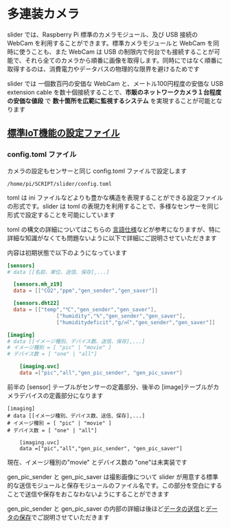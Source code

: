 # 多連装カメラ

slider では、Raspberry Pi 標準のカメラモジュール、及び USB 接続の WebCam を利用することができます。標準カメラモジュールと WebCam を同時に使うことも、また WebCam は USB の制限内で何台でも接続することが可能で、それら全てのカメラから順番に画像を取得します。同時にではなく順番に取得するのは、消費電力やデータバスの物理的な限界を避けるためです

slider では 一個数百円の安価な WebCam と、メートル100円程度の安価な USB extension cable を数十個接続することで、**市販のネットワークカメラ１台程度の安価な値段** で **数十箇所を広範に監視するシステム** を実現することが可能となります

## <u>標準IoT機能の設定ファイル</u>

### config.toml ファイル
カメラの設定もセンサーと同じ config.toml ファイルで設定します

```bash:
/home/pi/SCRIPT/slider/config.toml
```

toml は ini ファイルなどよりも豊かな構造を表現することができる設定ファイルの形式です。slider は toml の表現力を利用することで、多様なセンサーを同じ形式で設定することを可能にしています

toml の構文の詳細についてはこちらの [言語仕様](https://github.com/toml-lang/toml)などが参考になりますが、特に詳細な知識がなくても問題ないように以下で詳細にご説明させていただきます

内容は初期状態で以下のようになっています

```bash:config.toml
[sensors]
# data [[名前、単位、送信、保存],...]

  [sensors.mh_z19]
  data = [["CO2","ppm","gen_sender","gen_saver"]]

  [sensors.dht22]
  data = [["temp","℃","gen_sender","gen_saver"],
  				["humidity","%","gen_sender","gen_saver"],
  				["humiditydeficit","g/㎥","gen_sender","gen_saver"]]

[imaging]
# data [[イメージ種別、デバイス数、送信、保存],...]
# イメージ種別 = [ "pic" | "movie" ]
# デバイス数 = [ "one" | "all"]

	[imaging.uvc]
	data =["pic","all","gen_pic_sender", "gen_pic_saver"]
```

前半の [sensor] テーブルがセンサーの定義部分、後半の [image]テーブルがカメラデバイスの定義部分になります

```bash:
[imaging]
# data [[イメージ種別、デバイス数、送信、保存],...]
# イメージ種別 = [ "pic" | "movie" ]
# デバイス数 = [ "one" | "all"]

	[imaging.uvc]
	data =["pic","all","gen_pic_sender", "gen_pic_saver"]
```

現在、イメージ種別の"movie" とデバイス数の "one"は未実装です

gen_pic_sender と gen_pic_saver は撮影画像について slider が用意する標準的な送信モジュールと保存モジュールのファイル名です。この部分を空白にすることで送信や保存をおこなわないようにすることができます

gen_pic_sender と gen_pic_saver の内部の詳細は後ほど[データの送信](chapter2.md)と[データの保存](chapter2.md)でご説明させていただきます
